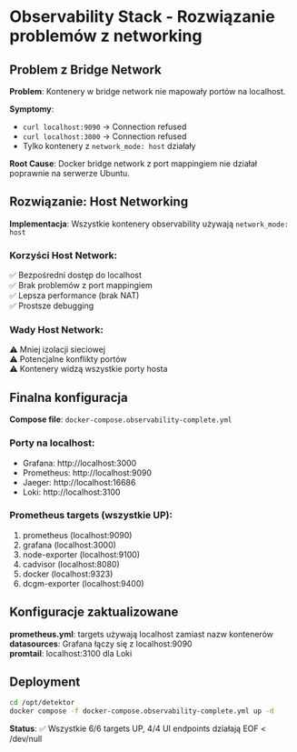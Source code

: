 # Observability Stack - Rozwiązanie problemów z networking

## Problem z Bridge Network

**Problem**: Kontenery w bridge network nie mapowały portów na localhost.

**Symptomy**:
- `curl localhost:9090` → Connection refused
- `curl localhost:3000` → Connection refused  
- Tylko kontenery z `network_mode: host` działały

**Root Cause**: Docker bridge network z port mappingiem nie działał poprawnie na serwerze Ubuntu.

## Rozwiązanie: Host Networking

**Implementacja**: Wszystkie kontenery observability używają `network_mode: host`

### Korzyści Host Network:
✅ Bezpośredni dostęp do localhost  
✅ Brak problemów z port mappingiem  
✅ Lepsza performance (brak NAT)  
✅ Prostsze debugging  

### Wady Host Network:
⚠️ Mniej izolacji sieciowej  
⚠️ Potencjalne konflikty portów  
⚠️ Kontenery widzą wszystkie porty hosta  

## Finalna konfiguracja

**Compose file**: `docker-compose.observability-complete.yml`

### Porty na localhost:
- Grafana: http://localhost:3000
- Prometheus: http://localhost:9090  
- Jaeger: http://localhost:16686
- Loki: http://localhost:3100

### Prometheus targets (wszystkie UP):
1. prometheus (localhost:9090)
2. grafana (localhost:3000) 
3. node-exporter (localhost:9100)
4. cadvisor (localhost:8080)
5. docker (localhost:9323)
6. dcgm-exporter (localhost:9400)

## Konfiguracje zaktualizowane

**prometheus.yml**: targets używają localhost zamiast nazw kontenerów  
**datasources**: Grafana łączy się z localhost:9090  
**promtail**: localhost:3100 dla Loki  

## Deployment

```bash
cd /opt/detektor
docker compose -f docker-compose.observability-complete.yml up -d
```

**Status**: ✅ Wszystkie 6/6 targets UP, 4/4 UI endpoints działają
EOF < /dev/null